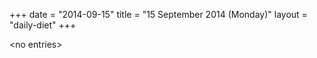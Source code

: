 +++
date = "2014-09-15"
title = "15 September 2014 (Monday)"
layout = "daily-diet"
+++

\<no entries\>